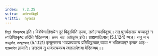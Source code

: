 ```yaml
---
index:  7.2.25
sutra:  अभेश्चाविदूर्ये
vritti:  nyasa
---
```


`विदूरं विप्रकृष्टम्` इति। विशेषेणातिशयेन दूरं विदूरमिति कृत्वा, ततोऽन्यदविदूरम्। तत् पुनर्यदासन्नं यच्चादूरं न त्वतिविप्रकृष्टं तदिति वेदितव्यम्। `तस्य भाव आदिदूर्यम्` इति। ब्राह्मणादित्वात् (5.1.124) ष्यञ्। ननु च `न नञ्पूर्वात् तत्पुरुषात्` (5.1.121) इत्युत्तरस्य भावप्रत्ययस्य प्रतिषिद्धत्वात् ष्यञा न भवितव्यम्? इत्यत आह--`एतस्मादेव` इत्यादि। उत्तरत्वं तु भावप्रत्ययस्य त्वतलापेक्षया वेदितव्यम्।।

